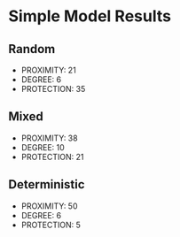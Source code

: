 # Simple Model Results

## Random

* PROXIMITY: 21
* DEGREE: 6
* PROTECTION: 35

## Mixed

* PROXIMITY: 38
* DEGREE: 10
* PROTECTION: 21

## Deterministic

* PROXIMITY: 50
* DEGREE: 6
* PROTECTION: 5


